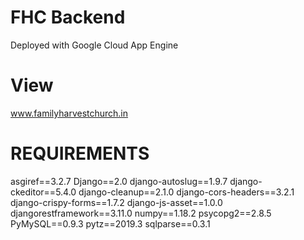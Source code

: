 # FHC Backend
  Deployed with Google Cloud App Engine

# View
  www.familyharvestchurch.in

# REQUIREMENTS
asgiref==3.2.7
Django==2.0
django-autoslug==1.9.7
django-ckeditor==5.4.0
django-cleanup==2.1.0
django-cors-headers==3.2.1
django-crispy-forms==1.7.2
django-js-asset==1.0.0
djangorestframework==3.11.0
numpy==1.18.2
psycopg2==2.8.5
PyMySQL==0.9.3
pytz==2019.3
sqlparse==0.3.1

